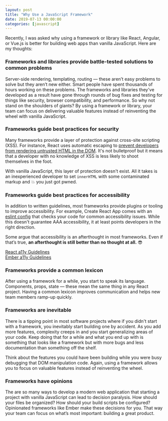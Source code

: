 ```yaml
---
layout: post
title: "Why Use a JavaScript Framework"
date: 2019-07-13 00:00:00
categories: [javascript]
---
```


Recently, I was asked why using a framework or library like React, Angular, or Vue.js is better for building web apps than vanilla JavaScript. Here are my thoughts:

### Frameworks and libraries provide battle-tested solutions to common problems 

Server-side rendering, templating, routing — these aren’t easy problems to solve but they aren’t new either. Smart people have spent thousands of hours working on these problems. The frameworks and libraries they've developed as a result have gone through rounds of bug fixes and testing for things like security, browser compatibility, and performance. So why not stand on the shoulders of giants? By using a framework or library, your team can focus on delivering valuable features instead of reinventing the wheel with vanilla JavaScript.

### Frameworks guide best practices for security 

Many frameworks provide a layer of protection against cross-site scripting (XSS). For instance, React uses automatic escaping to [prevent developers from rendering untrusted HTML in the DOM](https://reactjs.org/docs/dom-elements.html#dangerouslysetinnerhtml). It's not bulletproof but it means that a developer with no knowledge of XSS is less likely to shoot themselves in the foot. 

With vanilla JavaScript, this layer of protection doesn't exist. All it takes is an inexperienced developer to set `innerHTML` with some contaminated markup and 💥 you just got pwned.

### Frameworks guide best practices for accessibility 

In addition to written guidelines, most frameworks provide plugins or tooling to improve accessibility. For example, Create React App comes with an [eslint config](https://github.com/facebook/create-react-app/blob/master/packages/eslint-config-react-app/README.md#accessibility-checks) that checks your code for common accessibility issues. While this doesn't guarantee AAA accessibility, it at least points developers in the right direction. 

Some argue that accessibility is an afterthought in most frameworks. Even if that’s true, **an afterthought is still better than no thought at all.** 😎

[React a11y Guidelines](https://reactjs.org/docs/accessibility.html)<br>
[Ember a11y Guidelines](https://guides.emberjs.com/release/reference/accessibility-guide/)

### Frameworks provide a common lexicon 

After using a framework for a while, you start to speak its language. Components, props, state — these mean the same thing in any React project. Having a common lexicon improves communication and helps new team members ramp-up quickly.

### Frameworks are inevitable

There is a tipping point in most software projects where if you didn't start with a framework, you inevitably start building one by accident. As you add more features, complexity creeps in and you start generalizing areas of your code. Keep doing that for a while and what you end up with is something that looks like a framework but with more bugs and less documentation than something off the shelf.

Think about the features you could have been building while you were busy debugging that DOM manipulation code. Again, using a framework allows you to focus on valuable features instead of reinventing the wheel.

### Frameworks have opinions

The are so many ways to develop a modern web application that starting a project with vanilla JavaScript can lead to decision paralysis. How should your files be organized? How should your build scripts be configured? Opinionated frameworks like Ember make these decisions for you. That way your team can focus on what’s most important: building a great product.
